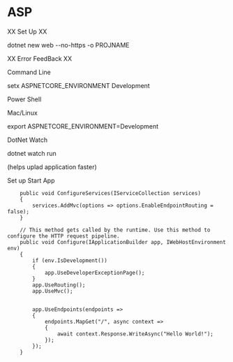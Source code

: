 # ASP

XX Set Up XX

dotnet new web --no-https -o PROJNAME

XX Error FeedBack XX

Command Line

setx ASPNETCORE_ENVIRONMENT Development

Power Shell 

[Environment]::SetEnvironmentVariable("ASPNETCORE_ENVIRONMENT","Development","User")

Mac/Linux

export ASPNETCORE_ENVIRONMENT=Development

DotNet Watch

dotnet watch run 

(helps uplad application faster)

Set up Start App

        public void ConfigureServices(IServiceCollection services)
        {
            services.AddMvc(options => options.EnableEndpointRouting = false);
        }

        // This method gets called by the runtime. Use this method to configure the HTTP request pipeline.
        public void Configure(IApplicationBuilder app, IWebHostEnvironment env)
        {
            if (env.IsDevelopment())
            {
                app.UseDeveloperExceptionPage();
            }
            app.UseRouting();
            app.UseMvc();
            

            app.UseEndpoints(endpoints =>
            {
                endpoints.MapGet("/", async context =>
                {
                    await context.Response.WriteAsync("Hello World!");
                });
            });
        }